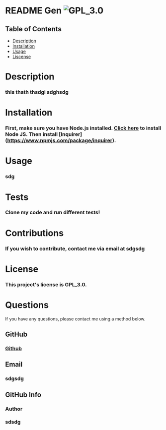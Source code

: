 
   # README Gen ![GPL_3.0](https://img.shields.io/badge/License-GPL_3.0-blue.svg)

  ## Table of Contents
  * [Description](#description)
  * [Installation](#installation)
  * [Usage](#usage)
  * [Liscense](#license)
  
  # Description 
  ### this thath thsdgi sdghsdg 
  
  # Installation
   ### First, make sure you have Node.js installed. [Click here](https://nodejs.org/en/download/) to install Node JS. Then install [Inquirer] (https://www.npmjs.com/package/inquirer).

  # Usage
   ### sdg

  # Tests
  ### Clone my code and run different tests!


  # Contributions
  ### If you wish to contribute, contact me via email at sdgsdg

  # License
  ### This project's license is GPL_3.0.

  


  # Questions
  If you have any questions, please contact me using a method below.   
  ## GitHub
   ### [Github](https://github.com/joepamedia/)

   ## Email
   ### sdgsdg
   ## GitHub Info 
   ### Author
   ### sdsdg

  
  
    
    
    
    
    
    